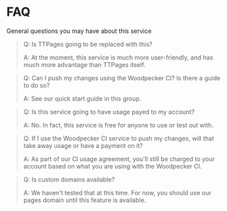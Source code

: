 # FAQ
General questions you may have about this service

> Q: Is TTPages going to be replaced with this?
>
> A: At the moment, this service is much more user-friendly, and has much more advantage than TTPages itself.

> Q: Can I push my changes using the Woodpecker CI? Is there a guide to do so?
>
> A: See our quick start guide in this group.

> Q: Is this service going to have usage payed to my account?
>
> A: No. In fact, this service is free for anyone to use or test out with.

> Q: If I use the Woodpecker CI service to push my changes, will that take away usage or have a payment on it?
>
> A: As part of our CI usage agreement, you'll still be charged to your account based on what you are using with the Woodpecker CI.

> Q: Is custom domains available?
>
> A: We haven't tested that at this time. For now, you should use our pages domain until this feature is available.